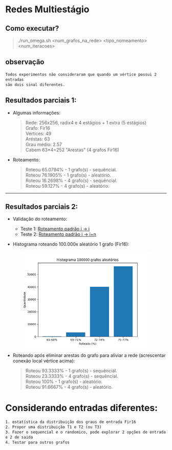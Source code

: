 # Redes Multiestágio


## Como executar?

> ./run_omega.sh <num_grafos_na_rede> <tipo_nomeamento> <num_iteracoes>

## observação

    Todos experimentos não consideraram que quando um vértice possui 2 entradas
    são dois sinal diferentes.

## Resultados parciais 1:

* Algumas informações:

    > Rede: 256x256, radix4 e 4 estágios + 1 extra (5 estágios)\
    > Grafo:              Fir16\
    > Vértices:           49\
    > Aréstas:            63\
    > Grau médio:         2.57\
    > Cabem 63*4=252 "Arestas" (4 grafos Fir16)

* Roteamento:

    > Roteou 65.0794% - 1 grafo(s) - sequêncial.\
    > Roteou 76.1905% - 1 grafo(s) - aleatório.\
    > Roteou 16.2698% - 4 grafo(s) - sequêncial.\
    > Roteou 59.127%  - 4 grafo(s) - aleatório.

<hr/>

## Resultados parciais 2:


* Validação do roteamento:
    - Teste 1: [Roteamento padrão i -> i](./misc/results/route_pattern_test1.txt)
    - Teste 2: [Roteamento padrão i -> i+n](./misc/results/route_pattern_test2.txt)

* Histograma roteando 100.000x aleatório 1 grafo (Fir16):

<p align="center">
    <img src="./misc/results/100000rand.png" width="400" height="300"/>
</p>

* Roteando após eliminar arestas do grafo para aliviar a rede (acrescentar conexão local vértice acima):

    > Roteou 93.3333% - 1 grafo(s) - sequêncial.\
    > Roteou 23.3333% - 4 grafo(s) - sequêncial.\
    > Roteou 100%     - 1 grafo(s) - aleatório.\
    > Roteou 91.6667% - 4 grafo(s) - aleatório.
   
# Considerando entradas diferentes:
    1. estatística da distribuição dos graus de entrada Fir16 
    2. Propor uma distribuição T1 e T2 (ou T3)
    3. Fazer o sequencial e o randomico, pode explorar 2 opções de entrada e 2 de saida
    4. Testar para outros grafos 
